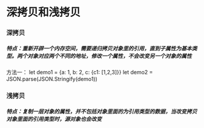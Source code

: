 # 深拷贝和浅拷贝

### 深拷贝

##### 特点：重新开辟一个内存空间，需要递归拷贝对象里的引用，直到子属性为基本类型。两个对象对应两个不同的地址，修改一个属性，不会改变另一个对象的属性

方法一：
let demo1 = {a: 1, b: 2, c: {c1: [1,2,3]}}
let demo2 = JSON.parse(JSON.Stringify(demo1))

### 浅拷贝

##### 特点：复制一层对象的属性，并不包括对象里面的为引用类型的数据，当改变拷贝对象里面的引用类型时，源对象也会改变